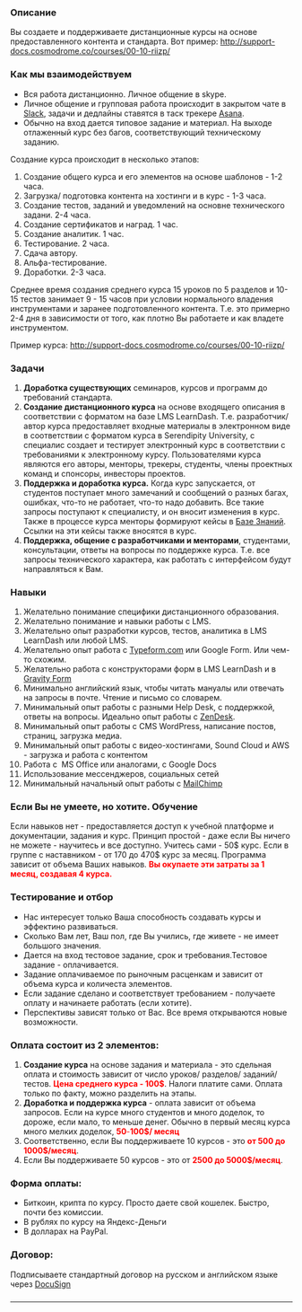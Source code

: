 <h3>Описание</h3>
Вы создаете и поддерживаете дистанционные курсы на основе предоставленного контента и стандарта. Вот пример: <a href="http://support-docs.cosmodrome.co/courses/00-10-riizp/" target="_blank" rel="noopener">http://support-docs.cosmodrome.co/courses/00-10-riizp/</a>
<h3>Как мы взаимодействуем</h3>
<ul>
 	<li>Вся работа дистанционно. Личное общение в skype.</li>
 	<li>Личное общение и групповая работа происходит в закрытом чате в <a href="https://slack.com/" target="_blank" rel="noopener">Slack</a>, задачи и дедлайны ставятся в таск трекере <a href="https://asana.com" target="_blank" rel="noopener">Asana</a>.</li>
 	<li>Обычно на вход дается типовое задание и материал. На выходе отлаженный курс без багов, соответствующий техническому заданию.</li>
</ul>
Создание курса происходит в несколько этапов:
<ol>
 	<li>Создание общего курса и его элементов на основе шаблонов - 1-2 часа.</li>
 	<li>Загрузка/ подготовка контента на хостинги и в курс - 1-3 часа.</li>
 	<li>Создание тестов, заданий и уведомлений на основне технического задани. 2-4 часа.</li>
 	<li>Создание сертификатов и наград. 1 час.</li>
 	<li>Создание аналитик. 1 час.</li>
 	<li>Тестирование. 2 часа.</li>
 	<li>Сдача автору.</li>
 	<li>Альфа-тестирование.</li>
 	<li>Доработки. 2-3 часа.</li>
</ol>
Среднее время создания среднего курса 15 уроков по 5 разделов и 10-15 тестов занимает 9 - 15 часов при условии нормального владения инструментами и заранее подготовленного контента. Т.е. это примерно 2-4 дня в зависимости от того, как плотно Вы работаете и как владете инструментом.

Пример курса: <a href="http://support-docs.cosmodrome.co/courses/00-10-riizp/">http://support-docs.cosmodrome.co/courses/00-10-riizp/</a>
<h3>Задачи</h3>
<ol>
 	<li><strong>Доработка существующих</strong> семинаров, курсов и программ до требований стандарта.</li>
 	<li><strong>Создание дистанционного курса</strong> на основе входящего описания в соответствии с форматом на базе LMS LearnDash. Т.е. разработчик/ автор курса предоставляет входные материалы в электронном виде в соответствии с форматом курса в Serendipity University, с специалис создает и тестирует электронный курс в соответствии с требованиями к электронному курсу. Пользователями курса являются его авторы, менторы, трекеры, студенты, члены проектных команд и спонсоры, инвесторы проектов.</li>
 	<li><strong>Поддержка и доработка курса.</strong> Когда курс запускается, от студентов поступает много замечаний и сообщений о разных багах, ошибках, что-то не работает, что-то надо добавить. Все такие запросы поступают к специалисту, и он вносит изменения в курс. Также в процессе курса менторы формируют кейсы в <a href="http://support.alexeykrol.com/" target="_blank" rel="noopener">Базе Знаний</a>. Ссылки на эти кейсы также вносятся в курс.</li>
 	<li><strong>Поддержка, общение с разработчиками и менторами</strong>, студентами, консультации, ответы на вопросы по поддержке курса. Т.е. все запросы технического характера, как работать с интерфейсом будут направляться к Вам.</li>
</ol>
<h3>Навыки</h3>
<ol>
 	<li>Желательно понимание специфики дистанционного образования.</li>
 	<li>Желательно понимание и навыки работы с LMS.</li>
 	<li>Желательно опыт разработки курсов, тестов, аналитика в LMS LearnDash или любой LMS.</li>
 	<li>Желательно опыт работа с <a href="https://www.typeform.com">Typeform.com</a> или Google Form. Или чем-то схожим.</li>
 	<li>Желательно работа с конструкторами форм в LMS LearnDash и в <a href="http://www.gravityforms.com/" target="_blank" rel="noopener">Gravity Form</a></li>
 	<li>Минимально английский язык, чтобы читать мануалы или отвечать на запросы в почте. Чтение и письмо со словарем.</li>
 	<li>Минимальный опыт работы с разными Help Desk, с поддержкой, ответы на вопросы. Идеально опыт работы с <a href="https://www.zendesk.com/">ZenDesk</a>.</li>
 	<li>Минимальный опыт работы с CMS WordPress, написание постов, страниц, загрузка медиа.</li>
 	<li>Минимальный опыт работы с видео-хостингами, Sound Cloud и AWS - загрузка и работа с контентом</li>
 	<li>Работа с  MS Office или аналогами, с Google Docs</li>
 	<li>Использование мессенджеров, социальных сетей</li>
 	<li>Минимальный начальный опыт работы с <a href="https://mailchimp.com/">MailChimp</a></li>
</ol>
<h3><strong>Если Вы не умеете, но хотите. Обучение
</strong></h3>
Если навыков нет - предоставляется доступ к учебной платформе и документации, задания и курс. Принцип простой - даже если Вы ничего не можете - научитесь и все доступно. Учитесь сами - 50$ курс. Если в группе с наставником - от 170 до 470$ курс за месяц. Программа зависит от объема Ваших навыков. <span style="color: #ff0000;"><strong>Вы окупаете эти затраты за 1 месяц, создавая 4 курса.</strong></span>
<h3><strong>Тестирование и отбор</strong></h3>
<ul>
 	<li>Нас интересует только Ваша способность создавать курсы и эффектино развиваться.</li>
 	<li>Сколько Вам лет, Ваш пол, где Вы учились, где живете - не имеет большого значения.</li>
 	<li>Дается на вход тестовое задание, срок и требования.Тестовое задание - оплачивается.</li>
 	<li>Задание оплачиваемое по рыночным расценкам и зависит от объема курса и количеста элементов.</li>
 	<li>Если задание сделано и соответствует требованием - получаете оплату и начинаете работать (если хотите).</li>
 	<li>Перспективы зависят только от Вас. Все время открываются новые возможности.</li>
</ul>
<h3>Оплата состоит из 2 элементов:</h3>
<ol>
 	<li><strong>Создание курса</strong> на основе задания и материала - это сдельная оплата и стоимость зависит от число уроков/ разделов/ заданий/ тестов. <span style="color: #ff0000;"><strong>Цена среднего курса - 100$</strong></span>. Налоги платите сами. Оплата только по факту, можно разделить на этапы.</li>
 	<li><strong>Доработка и поддержка курса</strong> - оплата зависит от объема запросов. Если на курсе много студентов и много доделок, то дороже, если мало, то меньше денег. Обычно в первый месяц курса много мелких доделок, <span style="color: #ff0000;"><strong>50</strong>-<strong>100$/ месяц</strong></span></li>
 	<li>Соответственно, если Вы поддерживаете 10 курсов - это <span style="color: #ff0000;"><strong>от 500 до 1000$/месяц</strong></span>.</li>
 	<li>Если Вы поддерживаете 50 курсов - это от <span style="color: #ff0000;"><strong>2500 до 5000$/месяц</strong></span>.</li>
</ol>
<h3>Форма оплаты:</h3>
<ul>
 	<li>Биткоин, крипта по курсу. Просто даете свой кошелек. Быстро, почти без комиссии.</li>
 	<li>В рублях по курсу на Яндекс-Деньги</li>
 	<li>В долларах на PayPal.</li>
</ul>
<h3>Договор:</h3>
Подписываете стандартный договор на русском и английском языке через <a href="https://www.docusign.com/" target="_blank" rel="noopener">DocuSign</a>
<h3></h3>

<hr />


